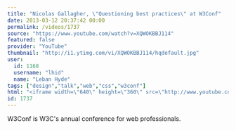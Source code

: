 ```yaml
---
title: "Nicolas Gallagher, \"Questioning best practices\" at W3Conf"
date: 2013-03-12 20:37:42 00:00
permalink: /videos/1737
source: "https://www.youtube.com/watch?v=XQWOKBBJ114"
featured: false
provider: "YouTube"
thumbnail: "http://i1.ytimg.com/vi/XQWOKBBJ114/hqdefault.jpg"
user:
  id: 1168
  username: "lhid"
  name: "Leban Hyde"
tags: ["design","talk","web","css","w3conf"]
html: "<iframe width=\"640\" height=\"360\" src=\"http://www.youtube.com/embed/XQWOKBBJ114?wmode=transparent&feature=oembed\" frameborder=\"0\" allowfullscreen></iframe>"
id: 1737
---
```


W3Conf is W3C's an­nual confer­ence for web pro­fes­sion­als.